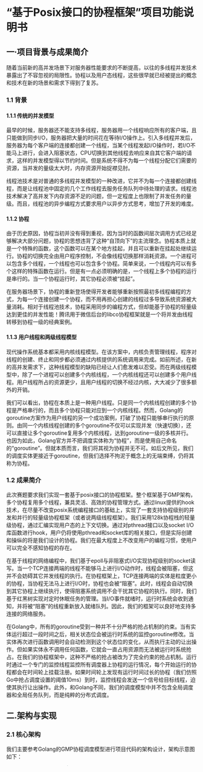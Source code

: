 # “基于Posix接口的协程框架”项目功能说明书

## 一·项目背景与成果简介

随着当前新的高并发场景下对服务器性能要求的不断提高，以往的多线程并发技术暴露出了不容忽视的局限性。协程以及用户态线程，这些很早就已经被提出的概念和技术在新的场景和需求下得到了复苏。

### 1.1 背景
#### 1.1.1 传统的并发模型

最早的时候，服务器还不能支持多线程，服务器用一个线程响应所有的客户端，且只能做到同步I/O，服务器把大量的时间花在等待I/O操作上。引入多线程并发后，服务器为每个客户端的连接都创建一个线程，当某个线程发起I/O操作时，若I/O不能马上进行，会进入阻塞状态，CPU切换到其他线程去响应来自其它客户端的请求，这样的并发模型得以节约时间。但是系统不得不为每一个线程分配它们需要的资源，当并发的量级太大时，内存资源开始捉襟见肘。  

线程池技术是对普通的多线程并发模型的一种改进，它并不为每一个连接都创建线程，而是让线程池中固定的几个工作线程去服务任务队列中待处理的请求。线程池技术解决了高并发下内存资源不足的问题，但一定程度上也限制了并发任务的量级。而且，线程池的异步编程方式要求用户以异步方式思考，增加了开发的难度。

#### 1.1.2 协程

由于历史原因，协程当初并没有得到重视，因为当时的函数间层次调用方式已经足够解决大部分问题，协程的思想违背了这种“自顶向下”的主流理念。协程本质上就是一个特殊的函数，这个函数可以在某个地方挂起，并且可以重新在挂起处继续运行。协程的切换完全由用户程序控制，不会像线程切换那样消耗资源。一个进程可以包含多个线程，一个线程也可以包含多个协程。简单来说，一个线程内可以有多个这样的特殊函数在运行。但是有一点必须明确的是，一个线程上多个协程的运行是串行的。当一个协程运行时，其它协程必须被“挂起”。  

在服务器场景下，协程的重新登场使得开发者能够重新按照最初多线程编程的方式，为每一个连接创建一个协程，而不用再担心创建的线程过多导致系统资源被大量消耗。相对于线程池技术，协程采用同步的编程方式，但却能基于协程的轻量级达到更佳的并发性能！腾讯用于微信后台的libco协程框架就是一个将并发由线程转移到协程一级的经典案例。

#### 1.1.3 用户线程和两级线程模型

现代操作系统基本都采用内核线程模型。在该方案中，内核负责管理线程，程序对线程的创建、终止和同步都必须通过内核提供的系统调用来完成。如前所述，在新的高并发需求下，这种线程模型的缺陷已经让人们愈发难以忍受。而在两级线程模型中，除了一个进程可以创建多个内核线程，一个内核线程还可以创建多个用户线程。用户线程所占的资源更少，且用户线程的切换不经过内核，大大减少了很多额外的开销。  

我们可以看出，协程在本质上是一种用户线程。只是同一个内核线程创建的多个协程是严格串行的，而且多个协程只能对应到一个内核线程。然而，Golang的goroutine方案作为用户线程的另一个成功案例，打破了协程只能够串行执行的原则。由同一个内核线程创建的多个goroutine不仅可以实现并发（快速切换），还可以直接让多个goroutine复用多个内核线程，达到goroutine一级的多核并行。也因为如此，Golang官方并不把调度实体称为“协程”，而是使用自己命名的“goroutine”。但就本质而言，我们将其视为协程并无不可。如后文所见，我们的调度实体更接近于goroutine，但我们选择不拘泥于概念上的无端束缚，仍将其称为协程。

### 1.2 成果简介

此次赛题要求我们实现一套基于posix接口的协程框架。整个框架基于GMP架构，多个协程复用多个线程，兼具灵活、高效的协程管理方式。通过linux提供的hook技术，在尽量不改变posix系统编程接口的基础上，实现了一套支持协程级别的并发和并行的轻量级协程框架（或者说两级线程框架）。我们采用128k协程栈的轻量级协程，通过汇编实现用户态的上下文切换。通过对pthread接口以及socket I/O库函数进行hook，用户仍将使用pthread和socket库的相关接口，但是实际创建和操纵的将是我们设计的协程。我们在最大程度上不改变用户的编程习惯，使用户可以完全不感知协程的存在。  

在基于线程的网络编程中，我们基于epoll与非阻塞式I/O实现协程级别的socket读写。当一个TCP连接两端的线程不能够马上进行I/O动作时，线程会被阻塞，但这并不会妨碍其它并发线程的执行。在协程框架上，TCP连接两端的实体是粒度更小的协程，当协程无法马上进行I/O时，协程也会被“阻塞”。此时，线程会自动切换到其它协程上继续执行，使得阻塞系统调用不会干扰其它协程的执行。同时，我们基于红黑树实现对定时休眠任务的管理。当I/O事件就绪时，运行时系统会收到通知，并将被“阻塞”的线程重新放入就绪队列。因此，我们的框架可以良好地支持多连接的网络服务。  

在Golang中，所有的goroutine受到一种并不十分严格的抢占机制的约束。当有实体运行超过一段时间之后，相关状态位会被运行时系统的监控goroutine修改。当实体再次进行函数调用时会自动检测到这个状态位的变化，从而执行主动的让出操作。但如果实体永不调用任何函数，它就会一直占用资源而无法被运行时系统抢占。在我们的协程框架中，这种不严格的抢占被改为了完全约束的抢占机制。运行时通过一个专门的监控线程监控所有调度器上协程的运行情况，每个开始运行的协程都会在时间轮上挂载注册。如果时间轮上发现有运行时间过长的协程（我们仿照Go中抢占调度设置的阈值10ms）到时，监控线程会发送一个信号给目标线程，迫使其执行让出操作。此外，和Golang不同，我们的调度模型中并不包含全局调度器和全局任务队列，而是纯粹的分布式调度。  

## 二.架构与实现
### 2.1 核心架构

我们主要参考Golang的GMP协程调度模型进行项目代码的架构设计，架构示意图如下：
<div align = "center" >
    <img src="https://cdn.jsdelivr.net/gh/growvv/image-bed//mac-m1/image.png" width=60% height=70% style="zoom:10%" />
</div>


架构涉及三个核心组件，图中KSE为内核调度实体，即内核线程。三个组件简要说明如下：
- ut：协程实体，是运行时系统调度的基本单位；因协程在某种意义上也可以被理解为“用户线程”，所以此处是取user thread之意，在编码时协程的结构体被命名为uthread。  
- p：对单个线程上所有协程任务的封装，包括就绪任务、阻塞任务、定时的休眠任务。  
- sched：协程的调度器，一个内核线程与一个调度器一一对应。  

从架构的示意图中可以看出，KSE与sched的关联是稳定的，它们之间存在一一对应的关系，系统中有多少个（用于运行协程的）内核线程就会有多少个调度器，且二者的关联是稳定的，不会在系统运行时发生变动。相对地，sched与p、p与ut的关联都是可变的，但在某一确定的时刻，它们的关联依然是一对一的。下面将详细介绍这三个核心组件。  

#### 2.1.1  uthread

作为运行时系统调度的基本单位，每一个协程都会维护自己的上下文信息。此外，每一个协程都拥有自己的栈空间，这些栈空间从进程的堆上分配而来。在协程让出时，需要保存自己的当前上下文，同时向 CPU寄存器中写入调度器的上下文；同理，在调度器决定执行某一个协程时，它需要恢复该协程的上下文。特别地，协程的上下文信息中也包含自己栈空间的栈顶位置。  

每一个协程实体在它生命周期中的不同阶段会具有不同的状态，协程进行状态转移的主要流程如下图所示：  

<div align = "center" >
    <img src="https://cdn.jsdelivr.net/gh/growvv/image-bed//mac-m1/image%20(1).png" width=50%; height=80%/>
</div>


处于UT_ST_RUNNING状态的协程可能会因为执行时间超过限制而被运行时进行轮转让出，也有可能因为尝试执行某一个不能马上开始的socket I/O函数而被“阻塞”，转为UT_ST_WAITING状态（这里的XX表示因为阻塞事件的不同会有不同的细分状态）。调度器会为处于UT_ST_WAITING_XX状态的uthread监听相关的文件描述符和对应的事件。如果这样的监听是带有时间限制的，那么uthread还会同时被标记为UT_ST_SLEEPING状态，调度器会在调度循环中对所有定时任务进行管理。当uthread执行完毕后，如果它自身没有调用hook之后的pthread_detach，又没有任何其它uthread对其执行hook后的ptread_join，那么这个uthread的大部分资源会被释放，但协程的id以及运行时中的ut位图资源将仍然被占用，直到有任何uthread对它进行了join操作。因此，一个uthread同线程和进程一样，也有可能会成为“僵尸协程”。  

#### 2.1.2 p

如前所述，p是对一些协程任务的封装。p中维护了一个就绪状态的协程队列，以及两棵用于存放特定状态的协程的红黑树——其中一棵存放处于休眠状态的协程，另一棵则存放那些因为试图执行还未就绪的socket I/O操作而被阻塞的协程。一般来说p会稳定地维持与某个调度器的关联，但如后文所述，在某些情况下需要将p这个任务集合整体转移到其它的调度器上。和Golang相比，此处的p在“逻辑调度器”这一层面上的意义有所减弱，它更多地用于对任务进行集中管理。

#### 2.1.3 sched  

在运行时系统中，多个协程复用多个线程，每一个用于运行协程的工作线程都有自己的调度器。系统实际工作时，线程的执行流从调度器到某个协程，又从协程回到调度器，继而再次调度其它的协程。每一个调度器在工作时会绑定一个p，即这个调度器的任务集合，可以称p中的所有协程都属于该调度器。但在某些场景下，调度器可能不会绑定任何p。当某个正在运行的协程要执行一个阻塞的系统调用，比如进行对磁盘或者终端的读写时，会先将所属调度器上的p转移到其它空闲的调度器（线程）上，或者专门为之创建一个新的线程。此时，原调度器上除了要执行阻塞系统调用的协程不再有任何其它的协程。Golang中的M组件会绑定一个调度器，而我们的sched组件则直接代表调度器实体。  

值得一提的是，调度器也有自己的栈空间，当执行流位于调度循环上时，线程使用的将会是调度器的栈空间。因此，从某种意义上说，调度器和位于同一线程上的所有协程具有平等的地位。

### 2.2 技术要点
#### 2.2.1 运行时启动

用户在第一次执行hook后的pthread_create时，会自动调用_runtime_init进行整个运行时系统的初始化工作。  

首先，会初始化sched、p、ut三大核心组件相关的的全局数据结构，包括存储组件信息的全局数组、用于记录组件使用情况和后续分配的数据结构位图、创建调度器需要的栈空间；此外，还要为全局数据的访问初始化互斥锁。然后，为当前线程创建核心调度循环的上下文，并为当前线程绑定一个可用的sched与p。接着，创建时间轮监控线程，用于运行时系统的抢占机制——至此，运行时的大部分初始化工作就完成了。随后，系统会把main函数这个线程的执行流封装进一个uthread中，让main函数成为一个普通的协程。系统把main协程放入p的就绪队列，随即进行一次_switch调用切换到调度器。调度器开始执行并发现自己绑定的p中已经存在任务，马上从任务队列中取出main协程执行。此后，线程的执行流就遵循“协程-调度器-协程”的模式，整个系统的调度便以协程为粒度进行了。运行时系统启动的流程图如下：
<div align = center>
    <img src="https://cdn.jsdelivr.net/gh/growvv/image-bed//mac-m1/20210331233309.png" width:50%; height:50% />
</div>


#### 2.2.2 调度循环

每一个线程都会绑定一个调度器，绑定的实质是为线程绑定一个用于执行核心调度循环的_sched_run函数，以及为调度器的执行提供一个sched结构体。运行时初始化完毕之后，线程就始终运行在调度循环之中，执行流会在调度器和协程之间反复切换。从调度器的角度来看，调度循环主要分为四个环节：检查是否有到达唤醒时间的处于睡眠状态的任务、执行就绪队列中的任务、为阻塞在socket I/O上的协程监听相关的事件、处理监听到的就绪事件。核心调度循环的流程图如下：
<div align = center>
    <img src="https://cdn.jsdelivr.net/gh/growvv/image-bed//mac-m1/image%20(3).png" width=35% height=30% style="zoom:50%;" />
</div>


##### 检测超时任务

在这一环节，调度器会迭代地检查存有睡眠状态的uthread的红黑树，一旦发现有到时的任务，就会马上将其从树上取下并执行。每一个处于睡眠状态的uthread会维护一个醒来的时刻，红黑树以这个变量作为排序的关键字。因此，调度器会从醒来时刻最早的协程开始处理，直到将红黑树上所有的到时任务都处理完毕。

##### 执行就绪任务 

在执行就绪队列中的任务时，调度器只会执行此次遍历开始时所有位于队列中的任务，在执行期间新插入的任务不会在这此次调度循环中被执行。值得一提的是，如果因为读磁盘等阻塞系统调用而发生了p的转移，那么此时调度器不绑定任何p任务集合。于是在执行完阻塞系统调用所在的协程后，执行环节会当即结束。并且此后的监听socket以及处理就绪事件环节都不会被执行，调度器没有其他任何任务。对于没有任务的空调度器，目前我们的处置方式是直接销毁线程。

##### 监听socket文件描述符

调度器采用epoll机制为各个被“阻塞”的协程监听socket的文件描述符。相较于select和poll，epoll机制无需将要被监听的文件描述符和期望事件的信息反复写入内核，而且在调用epoll_wait之前就已经由内核开始进行监听。当调度器执行epoll_wait时，只需要遍历一遍位于内核中的就绪事件的双向链表即可。epoll的这些特性极大地提高了调度器的监听效率。如果调度器执行到epoll_wait时内核还未监听到任何就绪事件，那么调度器会被阻塞，直到监听到相关的就绪事件或者监听超时。此处超时时间的设置会考虑到调度器中正在睡眠的那些协程。如果存在处于睡眠状态的协程，那么epoll_wait监听的超时时刻不应改超过最近的休眠协程被唤醒的时刻。

##### 处理就绪事件

当就绪事件发生时，epoll_wait会立即返回，并将就绪事件放在sched->p->eventlist中。对于eventlist中的每个事件，我们通过FD_KEY(fd，e)作为key，将它从waitting tree上移除；同时，如果它是UT_ST_SLEEPING状态，将它也从sleeping tree上移除，这两棵tree使用的数据结构都是红黑树，插入、查找和删除都具有O(logn)的高效性能。除此之外，对于每个事件，我们还需要从poll_fd中取消监听，并修改对应的状态。此时，就调用_uthread_resume(ut) 恢复执行该ut了。
<div align = center>
    <img src="https://cdn.jsdelivr.net/gh/growvv/image-bed//mac-m1/image%20(4).png" width=25% height=25% style="zoom:25%;" />
</div>


#### 2.2.3 socket I/O接口的实现

我们首先修改sock_fd为非阻塞的。这样对于网络编程相关的函数，如accept、connect、read和write等，都需要进行返回值判断，并作出相应的处理。通常分为几大类：
- 如果是暂时未就绪的，就注册监听事件，并放到sleep tree和waitting tree，再主动yield让出。因此，当事件就绪、或者超时发生时，该函数得以继续执行；
- 如果是成功返回，例如连接成功、send n bytes、recv n bytes等，直接将该结果返回，供上层使用；
- 如果返回值是异常值，则进行出错处理；
<div align = center>
    <img src="https://cdn.jsdelivr.net/gh/growvv/image-bed//mac-m1/image%20(5).png" width=50% height=50% style="zoom:23%;" />
</div>


#### 2.2.4 阻塞系统调用

在线程模型下，当一个线程试图读取磁盘文件时，或者在终端这样需要与用户交互的场景下，通常不能在执行系统调用时马上读取到相应的数据，因而线程会被阻塞，直到可以进行读操作才会被唤醒。在线程-协程模型下，线程级别的阻塞是不可以轻易发生的，否则位于同一线程上的所有其它协程全部都会被阻塞而无法得到执行。  

对于socket I/O，我们已经通过将socket的文件描述符修改为非阻塞，然后在描述符未就绪时通过调用框架内部用于“阻塞”协程的函数实现协程级别的阻塞。事实上，对于读取终端（shell交互），也可以使用这样的方式。然而，对于读磁盘这样的特殊情形，文件描述符不会像socket I/O那样出现未就绪而标记错误号为EAGAIN的情况。若操作系统发现内核页缓冲区没有预读入的数据，则会将发起请求的线程阻塞，然后将数据从磁盘读取到内核页缓冲。也就是说，我们无法避免因为磁盘I/O而出现长时间的线程阻塞。对于这样几乎确定会长时间阻塞线程的系统调用，我们将线程上的p任务集合整体转移到其它的线程上，从而避免了同一线程上的其他任务无法执行。p在线程之间的转移示意图如下：
<div align = center>
    <img src="https://cdn.jsdelivr.net/gh/growvv/image-bed//mac-m1/image%20(6).png" width=50% height=60% style="zoom:85%;" />
</div>


#### 2.2.5 抢占
###### Linux内核抢占机制

Linux内核（2.6版本）加入了内核抢占机制。内核抢占指用户程序在执行系统调用期间可以被抢占，该进程暂时挂起，使新唤醒的高优先级进程能够运行。抢占式调度分为两步。第一步在current进程设置需要重新调度的标志TIF_NEED_RESCHED，第二步在某些特定的时机，检测是否设置了TIF_NEED_RESCHED标志，若设置了就调用 schedule函数发生进程调度。
![avatar](https://cdn.jsdelivr.net/gh/growvv/image-bed//mac-m1/image%20(7).png)

###### Go的抢占机制

现代操作系统的调度器多为抢占式调度，其实现方式通过硬件中断来支持线程的切换，进而能安全的保存运行上下文。在 Go 运行时实现抢占式调度同样也可以使用类似的方式，通过向线程发送系统信号的方式来中断 M 的执行，进而达到抢占的目的  

在1.14之前，抢占的一种方式与运行时系统监控有关，监控循环会将发生阻塞的Goroutine抢占，解绑 P 与 M，从而让其他的线程能够获得P 继续执行其他的 Goroutine。通过由sysmon线程初始化，该线程专门用于监控包括长时间运行的协程在内的运行时。当某个协程被检测到运行超过 10ms 后，sysmon向当前的线程发出一个抢占信号。  

起初runtime.main会创建一个额外的M运行sysmon函数,抢占就是在sysmon中实现的. sysmon会进入一个无限循环,第一轮会休眠20us,之后每次休眠时间倍增,最大不会超过10ms.sysmon会调用retake()函数，retake()函数会遍历所有的P，如果一个P处于Psyscall状态，会被调用handoffp来解绑MP关系。 如果处于Prunning执行状态，一直执行某个G且已经连续执行了 > 10ms的时间，就会被抢占。
<div align = center>
    <img src="https://cdn.jsdelivr.net/gh/growvv/image-bed//mac-m1/image%20(8).png" width=50% height=60% style="zoom:85%;" />
</div>


###### uthread抢占机制设计

我们整体的抢占调度设计方案也是借鉴于Go中的抢占调度方式，在初始化系统时会创建一个监控线程用于监控进程中所有uthread的运行情况。我们在监控线程中会运行一个时间轮定时器，所有的uthread在调度器sched上开始运行时会在该定时器上进行注册。时间轮进行轮转，当发现当前时刻有协程运行时间达到阈值(10ms)时，我们就会给该协程所在线程发送信号通知该其需要执行流转动作。同时，为了区别主动yield让出的uthread和计算密集型uthread（运行时间到达10ms，定时器时间到达），我们在uthread结构体中加入is_waiting_yield_signal参数用来标识。在uthread初始化时该标志位为1。若uthread主动让出，我们在uthread_yield()中将is_waiting_yield_signal置为0。在uthread_resume()中再置回1。这样我们在时间轮tick函数中，只要筛选给is_waiting_yield_signal=1的uthread发信号即可。  

我们使用如下结构来模拟时间轮定时器的功能。轮中的实线指针指向轮子上的一个槽（slot），它以恒定的速度顺时针转动，每转动一步就指向下一个槽，每次转动称为一个滴答（tick）。一个滴答的时间称为是间轮的槽间隔si（slot interval），它实际上就是心跳时间。该轮共有N个槽，因此它运转一周的时间是N×si 。每个槽指向一条定时器链表，每条链表上的定时器具有相同的特性：它们的定时时间相差N×si的整数倍。时间轮正是利用这个关系将定时器散列到不同的链表中。假如现在指针指向槽cs，我们要添加一个定时时间为ti的定时器，则该定时器将被插入ts（timer slot）对应的链表中：ts = (cs + (ti / si)) %N。
<div align = center>
    <img src="https://cdn.jsdelivr.net/gh/growvv/image-bed//mac-m1/image%20(9).png" width=50% height=60% style="zoom:85%;" />
</div>


在上图中，定时器中expire表示到期时间，rotation表示节点在时间轮转了几圈后才到期。当当前时间指针指向某个bucket时，不能像简单时间轮那样直接对bucket下的所有节点执行超时动作，而是需要对链表中节点遍历一遍，判断轮子转动的次数是否等于节点中的rotation值，当两者相等时，方可执行超时操作。  

在时间轮实现中，我们首先定义定时器任务节点，结构体中有三个成员。rotation表示节点在时间轮转了几圈后才到期，ut是节点绑定的协程结构体指针，每个节点有一个next指针。在此基础上，时间轮也很容易就能表示出来。其中TIME_WHEEL_SIZE表示槽slot的个数，current表明现在时间轮执行到了哪一个槽位。  

每个uthread协程注册插入到时间轮的逻辑设计如下：我们在插入时需要两个参数，第一个参数len表示该uthread需要执行的时间，第二个参数ut表明所绑定的协程结构体指针。我们只需要知道len和时间轮当前的槽位即可确定该节点在时间轮上需要挂载的位置pos。找到槽位后，在插入链表时我们采用头插法插入到链表头部即可。这样能使插入的时间复杂度控制在O(1)。  

在设计完时间轮的相关结构后，我们设计了相应的控制逻辑。整体的逻辑流程图如下：
<div align = center>
    <img src="https://cdn.jsdelivr.net/gh/growvv/image-bed//mac-m1/image%20(10).png" width=65% height=75% style="zoom:85%;" />
</div>


对于该时间轮，我们需要在系统初始化时就进行创建操作。具体创建操作我们封装在一个函数create_timewheel()中。我们使用了linux内核自带的setitimer用来实现延时和定时的功能。其中的new_value参数用来对计时器进行设置，it_interval为计时间隔，it_value为延时时长。setitimer工作机制是，先对it_value倒计时，当it_value为零时触发信号，然后重置为it_interval，继续对it_value倒计时，一直这样循环下去。在设置完后系统内核会定时给进程发送SIGALRM信号来通知进程执行相关操作。在本项目中，每次SIGALRM信号到达时执行我们给进程绑定的tick函数。设置定时器时间阈值为10ms，如果计算密集型协程执行时间超过该阈值，监控线程则给该协程发送信号使其yield让出。  

其中SIGALRM信号绑定的tick函数用来执行时间轮的正常轮转。如果发现此时时间轮上有注册的协程事件到达，我们就从相应的槽位上取出链表，依次“执行”。注意，此时并不能立即执行协程任务，我们是通过向协程所在的线程发送信号，通知该协程执行所需要做的动作(yield)来实现。发送信号的实现通过pthread_kill来向指定线程发送信号这个API来实现。为了区别主动yield让出的uthread和计算密集型uthread（运行时间到达10ms，定时器时间到达），我们引入了is_waiting_yield_signal标志位。

#### 2.2.6 hook

Linux的hook通过动态链接的方式，当共享对象被load进来的时候，它的符号表会被合并到进程的全局符号表中（这里说的全局符号表并不是指里面的符号全部是全局符号，而是指这是一个汇总的符号表），当一个符号需要加入全局符号表时，如果相同的符号名已经存在，则后面加入的符号被忽略。  

由于glibc是c/cpp程序的运行库，因此它是最后以动态链接的形式链接进来的，我们可以保证其肯定是最后加入全局符号表的，由于全局符号介入机制，glibc中的相关socket函数符号被忽略了，也因此只要最终的可执行文件链接了hook函数，就可以基本保证相关的socket函数被hook掉了。


## 三.功能描述

### 3.1 协程管理

**pthread_create**

```C
int pthread_create(pthread_t *tidp, const pthread_attr_t *attr, void *(*start_rtn)(void*), void *arg);
```
创建一个协程。在用户第一次调用此函数时，会先进行整个运行时系统的初始化，并将main函数的剩余代码封装进一个协程的执行流中，然后为用户指定的函数创建一个协程。  

参数：
- tidp (pthread_t*）-- 此处的pthread_t仍为posix线程下的类型名，hook之后的pthread_create会将其用于存储被创建的协程的结构体地址，即struct uthread* 指针的变量值。
- attr (const pthread_attr_t*) -- attr仍然为posix线程下，但hook后的pthread_create不会处理这个参数。
- start_rtn (void\*(\*)(void*)) -- 为创建的协程绑定的函数。
- arg (void *) -- 为协程所绑定的函数传入的参数。  

返回值：
- 成功返回0，并使tidp存储被创建的协程结构体的地址数值。
- 失败返回-1，并标志errno表示错误的原因。

**pthread_join**

```C
int pthread_join(pthread_t thread, void **retval);
```
连接到另一个协程。一个协程只有被标记为detached，或者被其它协程连接，该协程退出后才会完全释放自身所占有的资源，否则该协程的id无法被新创建的协程使用。 

参数：
- thread (pthread_t) -- 将要被连接的协程结构体的地址值，在hook后的pthread_join中，这个参数会被先强制转换程struct uthread*，然后再调用框架内部的连接函数。
- retval (void **) -- 用于存储被连接的协程在结束时的返回信息。
 

返回值：
- 成功返回0，retval指向被连接的协程的返回值。
- 连接超时返回1，默认时长限制为10秒。
- 失败返回-1，并标记errno表示错误的原因。

**pthread_exit**

```C
void pthread_exit(void *retval);
```
退出协程。若retval不为空，会向连接到自己的协程返回一些信息，这个信息不应该位于局部存储空间中。

参数：
- retval (void*) -- 用于将信息返回给连接到自己的协程。


**pthread_self**

```C
pthread_t pthread_self(void);
```
返回协程的结构体地址。pthread_t 为posix类型名，用于返回当前协程的结构体地址的数值。

参数：
- 无

返回值：
- 返回协程的结构体地址的数值。

**pthread_detach**

```C
int pthread_detach(pthread_t thread);
```
将协程标记为分离状态。被detach的协程不允许被其它协程连接，退出后可以直接由运行时回收该协程所占有的全部资源。

参数：
- thread (pthread_t) -- posix线程类型名，在hook后的函数内部会被抢占转换为协程结构体的地址。

返回值：
- 目前仅返回0表示成功。


### 3.2 socket I/O

**socket**

```C
int socket(int domain, int type, int protocol);
```
创建一个新的socket，并设置socket的文件描述符为non-blocking。

参数：
- domain(int) -- 设置用于通信的协议族。
- type(int) -- 设置socket类型。
- protocol(int) -- 通常赋值为0，由系统自动选择。

返回值：
- 成功时返回非负数的socket描述符。
- 失败返回-1。


**accept**

```C
int accept(int sockfd, struct sockaddr *addr, socklen_t *addrlen);
```
uthread版本的accept，被TCP类型的服务端调用，返回一个建立成功的连接
若没有收到连接，会“阻塞”该uthread，并注册一个读事件
uthread_accept，timeout为无穷大，永远不会超时唤醒。

参数：
- sockfd(int) -- 为socket文件描述符。
- addr(struct sockaddr *) -- 用于保存发起连接请求的客户端的协议地址。
- addrlen(socklen_t) -- 设置输入时缓冲区的长度，通常设置为sizeof(addr)。


返回值：
- 成功时返回已接受的socket的文件描述度，非负数。
- 失败时返回-1，并设置错误码errno。


**connect**

```C
int connect(int sockfd, const struct sockaddr *addr, socklen_t addrlen);
```
uthread版本的connect，客户端调用，用来与服务端建立连接；
若没有建立连接，会“阻塞”该uthread，并注册一个写事件，且设置超时事件，默认是1000ms，因此connect可能会出现超时的情况。


参数：
- sockfd(int) -- 为socket文件描述符
- addr(struct sockaddr *) -- 用于保存发起连接请求的客户端的协议地址。
- addrlen(socklen_t) -- 设置输入时缓冲区的长度，通常设置为sizeof(addr)。


返回值：
- 成功时返回已接受的socket的文件描述度，非负数。
- 失败时返回-1，并设置错误码errno。

**close**

```C
int close(int fd);
```
uthread版本的close，唤醒等待这个fd的ut，并将ut的状态设置为UT_ST_FDEOF，再关闭一个文件描述符。

参数：
- fd(int) -- 待关闭的文件描述符。

返回值：
- 成功时返回0。
- 失败时返回-1，并设置错误码errno。

**read**

```C
ssize_t  read(int fd, void *buf, size_t length);
```
uthread版本的read，尝试从文件描述符fd中，读取length字节的数据，到buf缓冲区中非阻塞模式，默认的timeout为1000ms。

参数：
- fd(int) -- 待读取的文件描述符。
- buf(void*) -- 字符缓冲区，用来存放读取到的数据。
- length(size_t) -- 待读取的字节数。


返回值：
- 成功时，返回读到的字节数（0意味着读到了EOF）
- 失败时返回-1，并设置错误码errno。


**recv、recvfrom、recvmsg**

```C
ssize_t recv(int fd, void *buf, size_t length, int flags);
ssize_t recvmsg(int fd, struct msghdr *message, int flags);
size_t recvfrom(int fd, void *buf, size_t length, int flags, struct sockaddr *address, socklen_t *address_len);
```
uthread版本的recv/recvmsg/recvfrom，都是用来从socket中接收数据。它与read的唯一区别是flags参数。非阻塞模式，默认的timeout为1000ms。


参数：
- fd(int) -- 待接收的socket文件描述符。
- buf(void *) -- 字符缓冲区，用来存放接收到的数据。
- length(size_t) -- 待接收的字节数。
- flags(int) -- 一系列的参数设置，一般情况下置为0。
- address(struct sockaddr *) -- 用于保存发起连接请求的客户端的协议地址。
- address_len(socklen_t) -- 设置输入时缓冲区的长度，通常设置为sizeof(addr)。



返回值：
- 成功时返回接收到的字节数。
- 失败时返回-1，并将errno设置为EAGAIN或EWOULDBLOCK。


**write**

```C
ssize_t write(int fd, const void *buf, size_t length);
```
uthread版本的write，从文件描述符fd的buf位置开始，写入length长度的字节。


参数：
- fd(int) -- 待写入的文件描述符。
- buf(const void *) -- 设置字符缓冲区的起始位置。
- length(size_t) -- 写入的字节数。

返回值：
- 成功时返回写入的字节数。
- 失败时返回-1，并设置错误码errno。


**send、sendmsg、sendto**

```C
ssize_t send(int fd, const void *buf, size_t length, int flags);
ssize_t sendmsg(int fd, const struct msghdr *message, int flags);
ssize_t sendto(int fd, const void *buf, size_t length, int flags, const struct sockaddr *dest_addr, socklen_t dest_len);
```
uthread版本的send/sendto/senfmsg，用于向socket连接发送信息。非阻塞模式，默认的timeout为1000ms。

参数：
- fd(int) -- 待发送的文件描述符。
- buf(const void *) -- 设置字符缓冲区的起始位置。
- message(const struct msghdr *) -- 待发送的字符串。
- flags(int) -- 一系列的参数设置，一般情况下置为0。
- address(struct sockaddr *) -- 用于保存发起连接请求的客户端的协议地址。
- address_len(socklen_t) -- 设置输入时缓冲区的长度，通常设置为sizeof(addr)。

返回值：
- 成功时返回已发送的字节数。
- 失败时返回-1，并保持文件指针不变。


**writev**

```
ssize_t writev(int fd, struct iovec *iov, int iovcnt);
```
uthread版本的writev，用于写入一个数组的数据。

参数：
- fd(int) -- 待写入的文件描述符。
- iov(struct iovec *) -- 存放待写入的数据数组。
- iovcnt(int) -- iov数组中元素的个数。

返回值：
- 成功时返回成功写入的字节数。
- 失败时返回-1，并设置错误码errno。 


## 四.操作指引

```
1. 编辑库配置文件/etc/ld.so.conf.d/usr-libs.conf，写入库文件所在目录/usr/local/lib  
2. 执行命令行ldconfig更新/etc/ld.so.cache文件
3. 在代码中包含uthread.h头文件
```



## 五.效果展示

测试环境：Linux X86_64

1. test_uthread.c  

该测试文件主要测试uthread的基本使用，定义三个协程(已hook pthread)，并分别绑定执行函数进行交替打印输出1~99。

```C
int main(int argc, char **argv) {
    enable_hook();   
    pthread_t p1,p2,p3;
    pthread_create(&p1,NULL,a,NULL);
    pthread_create(&p2,NULL,b,NULL);
    pthread_create(&p3,NULL,c,NULL)
    printf("main is running...\n");
    printf("main is exiting...\n");
    main_end();
}
```

效果展示（由于打印输出很长，只截取部分输出）：
<div align = center>
    <img src="https://cdn.jsdelivr.net/gh/growvv/image-bed//mac-m1/image%20(11).png" width=50% height=60% style="zoom:85%;" />
</div>


2. test_join_exit.c  

该测试文件主要用于测试uthread的join和exit，以及其它一些基本的协程管理接口，首先在main函数中执行pthread_create(已hook), 创建两个uthread，分别绑定a，b函数，主线程main中执行pthread_join(已hook)分别等待两个uthread的执行完毕，最后主线程main退出。执行pthread_exit的函数会返回传递一些消息给join到它的main协程。

```C
int main() {
    enable_hook();
    printf("main is running.\n");
    
    pthread_t p, p2;
    pthread_create(&p, NULL, a, NULL);
    pthread_create(&p2, NULL, b, NULL);

    void *retval = NULL;
    printf("main about to join a.\n");
    pthread_join(p, &retval);
    printf("main waken up.\n");
    printf("msg returned by a: %s", (char *)retval);
    
    void *retval2 = NULL;
    printf("main about to join b.\n");
    pthread_join(p2, retval2);
    printf("main waken up.\n");
    printf("main is existing.\n\n");   
    uthread_main_end();   
}
```
效果展示：
<div align = center>
    <img src="https://cdn.jsdelivr.net/gh/growvv/image-bed//mac-m1/image%20(12).png" width=50% height=60% style="zoom:85%;" />
</div>


3. test_socket_io.c  
测试socket io相关函数，包括socket，connect，accapt，read和write等，这些接口都是非阻塞的，当监听到对应事件就绪时才会回来继续执行。  
我们在一个程序中创建两个uthread，分别执行客户端程序和服务端程序，客户端接收键盘的输入，发送数据到socket fd；服务端从socket fd读取出数据，并打印出来。

```C
int main() {  
    enable_hook();

    pthread_t server_p, client_p;
    pthread_create(&server_p,NULL, myserver, NULL);
    sleep(1);
    pthread_create(&client_p,NULL, myclient, NULL);

    main_end();
}
```
效果展示：
<div align = center>
    <img src="https://cdn.jsdelivr.net/gh/growvv/image-bed//mac-m1/image%20(13).png" width=50% height=60% style="zoom:85%;" />
</div>


4. test_timer.c  

该文件主要测试uthread调度器的抢占调度，在初始化系统时会创建一个监控线程用于监控进程中所有uthread的运行情况。我们在监控线程中会运行一个时间轮定时器，所有uthread在调度器sched上开始运行时会在该定时器上进行注册。时间轮进行轮转，当发现当前时刻有协程运行时间达到阈值(10ms)时，我们给该协程所在线程发送信号通知该其需要执行流转动作。  
首先创建两个uthread，分别执行a，b函数，函数体中a和b分别进行打印输出并睡眠。可以发现ut1，ut2和主协程的打印语句是间隔输出的，这说明调度器实现抢占，每10ms通知协程执行了yield让出操作。时间轮定时抢占模块功能基本实现。

```C
void a (void *x) {
    for (;;){
        printf("a is running\n");
        sleep(1000);
    } 
}
void b (void *x) {
    for (;;) {
        printf("b is running\n");
        sleep(1000);
    }
}
int main (int argc, char **argv) {
    struct uthread *ut = NULL;
    uthread_create(&ut, a, NULL);
    struct uthread *ut2 = NULL;
    uthread_create(&ut2, b, NULL);
    struct uthread *ut3 = NULL; 
    uthread_create(&ut3, c, NULL);
    for(;;) {
        printf("main is running...\n");
        sleep(1000);
    }
    main_end();   // 将main协程删除，防止main协程先结束导致整个进程结束
}
```
效果展示：
<div align = center>
    <img src="https://cdn.jsdelivr.net/gh/growvv/image-bed//mac-m1/image%20(14).png" width=50% height=60% style="zoom:85%;" />
</div>


5. test_disk_io.c
 
对于阻塞系统调用场景下p的转移，我们不直接测试对磁盘的读写，而是通过读操作阻塞在终端这一情形上来体现p的转移。我们同时创建两个协程a和b，a调用接口pthread_disk_read和pthread_disk_write进行和用户的交互，b持续地进行执行间隔一段时间之后地输出。我们预期a在执行pthread_disk_read的时候，会将包含b的任务集合p转移到另一个线程上去，测试用例运行时应当会并发地进行与用户的交互任务和打印任务。测试用例的关键代码如下：
```C
void *
a(void *arg) {
    char c;
    // 输入ctrl + d退出循环
    while (pthread_disk_read(STDIN_FILENO, &c, 1)) {
        pthread_disk_write(STDOUT_FILENO, &c, 1);
    }
}

void *
b(void *x) {
    int j = 0;
    for (long i = 0; i < 10000000000000; ++i) {
        if (i % 500000000 == 0)      // 方便效果演示
            printf("uthread b: j is %d\n", j++);
    }
}

int
main(int argc, char **argv) {
    enable_hook();

    pthread_t p, p2;
    pthread_create(&p, NULL, a, NULL);
    pthread_create(&p2, NULL, b, NULL);

    main_end();
}
```
测试效果如下图所示
<div align = center>
    <img src="https://cdn.jsdelivr.net/gh/growvv/image-bed//mac-m1/20210331210546.png" width=50% height=60% style="zoom:85%;" />
</div>
